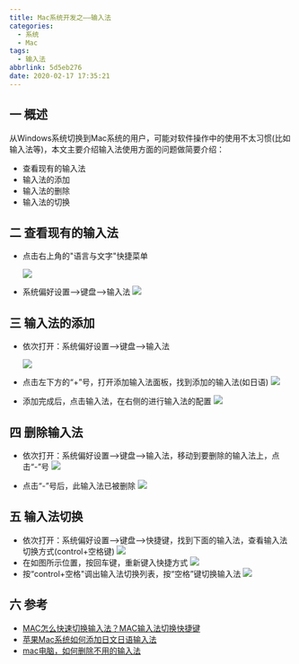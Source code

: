 ```yaml
---
title: Mac系统开发之——输入法
categories:
  - 系统
  - Mac
tags:
  - 输入法
abbrlink: 5d5eb276
date: 2020-02-17 17:35:21
---
```

## 一 概述

从Windows系统切换到Mac系统的用户，可能对软件操作中的使用不太习惯(比如输入法等)，本文主要介绍输入法使用方面的问题做简要介绍：

- 查看现有的输入法
- 输入法的添加
- 输入法的删除
- 输入法的切换

<!--more-->

## 二 查看现有的输入法

* 点击右上角的"语言与文字"快捷菜单

  ![][11]
* 系统偏好设置——>键盘——>输入法
	![][12]

## 三 输入法的添加

* 依次打开：系统偏好设置——>键盘——>输入法

  ![][12]
* 点击左下方的“+”号，打开添加输入法面板，找到添加的输入法(如日语)
	![][13]
* 添加完成后，点击输入法，在右侧的进行输入法的配置
	![][14]
## 四 删除输入法

* 依次打开：系统偏好设置——>键盘——>输入法，移动到要删除的输入法上，点击“-”号
	![][15]

* 点击“-”号后，此输入法已被删除
	![][16]
## 五 输入法切换
* 依次打开：系统偏好设置——>键盘——>快捷键，找到下面的输入法，查看输入法切换方式(control+空格键)
	![][17]
* 在如图所示位置，按回车键，重新键入快捷方式
	![][18]
* 按“control+空格"调出输入法切换列表，按“空格”键切换输入法
	![][19]

## 六 参考
* [MAC怎么快速切换输入法？MAC输入法切换快捷键][1]
* [苹果Mac系统如何添加日文日语输入法][2]
* [mac电脑，如何删除不用的输入法][3]

[1]:http://www.xitongzhijia.net/xtjc/20190301/151712.html
[2]:https://jingyan.baidu.com/article/cdddd41ccf6e8053cb00e1fd.html
[3]:https://jingyan.baidu.com/article/1612d500fbc363e20f1eee7e.html


[11]: https://cdn.staticaly.com/gh/PGzxc/CDN/master/blog-image//mac-input-num-view-zhuangtailan.png
[12]: https://cdn.staticaly.com/gh/PGzxc/CDN/master/blog-image//mac-input-num-view-pianhao.png
[13]: https://cdn.staticaly.com/gh/PGzxc/CDN/master/blog-image//mac-add-input-japan-dialog.png
[14]: https://cdn.staticaly.com/gh/PGzxc/CDN/master/blog-image//mac-add-input-config.png
[15]: https://cdn.staticaly.com/gh/PGzxc/CDN/master/blog-image//mac-move-input-view-piaohao.png
[16]: https://cdn.staticaly.com/gh/PGzxc/CDN/master/blog-image//mac-move-input-view-piaohao-after.png
[17]: https://cdn.staticaly.com/gh/PGzxc/CDN/master/blog-image//mac-input-switch-look.png
[18]: https://cdn.staticaly.com/gh/PGzxc/CDN/master/blog-image//mac-input-switch-redone.png
[19]: https://cdn.staticaly.com/gh/PGzxc/CDN/master/blog-image//mac-input-switch-language.png

